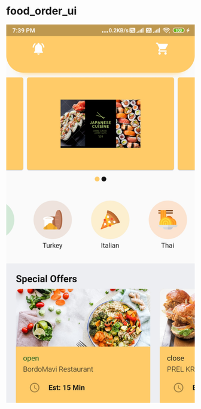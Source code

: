 # food_order_ui

<img src="https://github.com/Sandeep-coder-app/Food-Order-UI/blob/main/Screenshot_2023-09-03-19-39-30-821_com.example.food_order_ui.jpg" width=800/>
